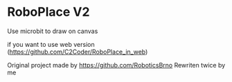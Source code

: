 # RoboPlace V2

Use microbit to draw on canvas

if you want to use web version (https://github.com/C2Coder/RoboPlace_in_web)

Original project made by https://github.com/RoboticsBrno
Rewriten twice by me
